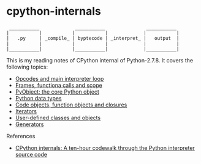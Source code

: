 # cpython-internals
```
 ___________             ___________               ___________ 
|           |           |           |             |           |
|   .py     | _compile_ | byptecode | _interpret_ |   output  |
|           |           |           |             |           |
|___________|           |___________|             |___________|
```
This is my reading notes of CPython internal of Python-2.7.8. It covers the following topics:
* [Opcodes and main interpreter loop](opcodes-and-main-interpreter-loop.md)
* [Frames, functiona calls and scope](frames-function-calls-and-scope.md)
* [PyObject: the core Python object](pyobject-the-core-python-object.md)
* [Python data types](python-data-types.md)
* [Code objects, function objects and closures](code-objects-function-objects-and-closures.md)
* [Iterators](iterators.md)
* [User-defined classes and objects](user-defined-classes-and-objects.md)
* [Generators](generators.md)

References
* [CPython internals: A ten-hour codewalk through the Python interpreter source code](http://pgbovine.net/cpython-internals.htm)
